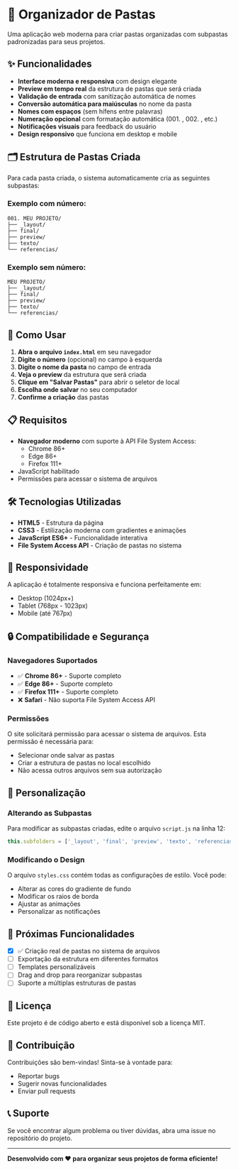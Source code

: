 # 📁 Organizador de Pastas

Uma aplicação web moderna para criar pastas organizadas com subpastas padronizadas para seus projetos.

## ✨ Funcionalidades

- **Interface moderna e responsiva** com design elegante
- **Preview em tempo real** da estrutura de pastas que será criada
- **Validação de entrada** com sanitização automática de nomes
- **Conversão automática para maiúsculas** no nome da pasta
- **Nomes com espaços** (sem hífens entre palavras)
- **Numeração opcional** com formatação automática (001. , 002. , etc.)
- **Notificações visuais** para feedback do usuário
- **Design responsivo** que funciona em desktop e mobile

## 🗂️ Estrutura de Pastas Criada

Para cada pasta criada, o sistema automaticamente cria as seguintes subpastas:

### Exemplo com número:
```
001. MEU PROJETO/
├── _layout/
├── final/
├── preview/
├── texto/
└── referencias/
```

### Exemplo sem número:
```
MEU PROJETO/
├── _layout/
├── final/
├── preview/
├── texto/
└── referencias/
```

## 🚀 Como Usar

1. **Abra o arquivo `index.html`** em seu navegador
2. **Digite o número** (opcional) no campo à esquerda
3. **Digite o nome da pasta** no campo de entrada
4. **Veja o preview** da estrutura que será criada
5. **Clique em "Salvar Pastas"** para abrir o seletor de local
6. **Escolha onde salvar** no seu computador
7. **Confirme a criação** das pastas

## 📋 Requisitos

- **Navegador moderno** com suporte à API File System Access:
  - Chrome 86+
  - Edge 86+
  - Firefox 111+
- JavaScript habilitado
- Permissões para acessar o sistema de arquivos

## 🛠️ Tecnologias Utilizadas

- **HTML5** - Estrutura da página
- **CSS3** - Estilização moderna com gradientes e animações
- **JavaScript ES6+** - Funcionalidade interativa
- **File System Access API** - Criação de pastas no sistema

## 📱 Responsividade

A aplicação é totalmente responsiva e funciona perfeitamente em:
- Desktop (1024px+)
- Tablet (768px - 1023px)
- Mobile (até 767px)

## 🔒 Compatibilidade e Segurança

### Navegadores Suportados
- ✅ **Chrome 86+** - Suporte completo
- ✅ **Edge 86+** - Suporte completo  
- ✅ **Firefox 111+** - Suporte completo
- ❌ **Safari** - Não suporta File System Access API

### Permissões
O site solicitará permissão para acessar o sistema de arquivos. Esta permissão é necessária para:
- Selecionar onde salvar as pastas
- Criar a estrutura de pastas no local escolhido
- Não acessa outros arquivos sem sua autorização

## 🔧 Personalização

### Alterando as Subpastas

Para modificar as subpastas criadas, edite o arquivo `script.js` na linha 12:

```javascript
this.subfolders = ['_layout', 'final', 'preview', 'texto', 'referencias'];
```

### Modificando o Design

O arquivo `styles.css` contém todas as configurações de estilo. Você pode:
- Alterar as cores do gradiente de fundo
- Modificar os raios de borda
- Ajustar as animações
- Personalizar as notificações

## 🔮 Próximas Funcionalidades

- [x] ✅ Criação real de pastas no sistema de arquivos
- [ ] Exportação da estrutura em diferentes formatos
- [ ] Templates personalizáveis
- [ ] Drag and drop para reorganizar subpastas
- [ ] Suporte a múltiplas estruturas de pastas

## 📄 Licença

Este projeto é de código aberto e está disponível sob a licença MIT.

## 🤝 Contribuição

Contribuições são bem-vindas! Sinta-se à vontade para:
- Reportar bugs
- Sugerir novas funcionalidades
- Enviar pull requests

## 📞 Suporte

Se você encontrar algum problema ou tiver dúvidas, abra uma issue no repositório do projeto.

---

**Desenvolvido com ❤️ para organizar seus projetos de forma eficiente!** 